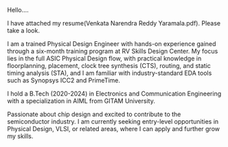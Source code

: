 Hello....

I have attached my resume(Venkata Narendra Reddy Yaramala.pdf). Please take a look.

I am a trained Physical Design Engineer with hands-on experience gained through a six-month training program at RV Skills Design Center. My focus lies in the full ASIC Physical Design flow, with practical knowledge in floorplanning, placement, clock tree synthesis (CTS), routing, and static timing analysis (STA), and I am familiar with industry-standard EDA tools such as Synopsys ICC2 and PrimeTime.

I hold a B.Tech (2020-2024) in Electronics and Communication Engineering with a specialization in AIML from GITAM University.

Passionate about chip design and excited to contribute to the semiconductor industry. I am currently seeking entry-level opportunities in Physical Design, VLSI, or related areas, where I can apply and further grow my skills.
